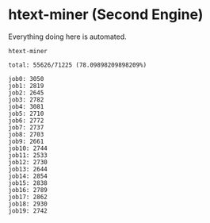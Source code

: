 # htext-miner (Second Engine)

Everything doing here is automated.

```
htext-miner

total: 55626/71225 (78.09898209898209%)

job0: 3050
job1: 2819
job2: 2645
job3: 2782
job4: 3081
job5: 2710
job6: 2772
job7: 2737
job8: 2703
job9: 2661
job10: 2744
job11: 2533
job12: 2730
job13: 2644
job14: 2854
job15: 2838
job16: 2789
job17: 2862
job18: 2930
job19: 2742
```